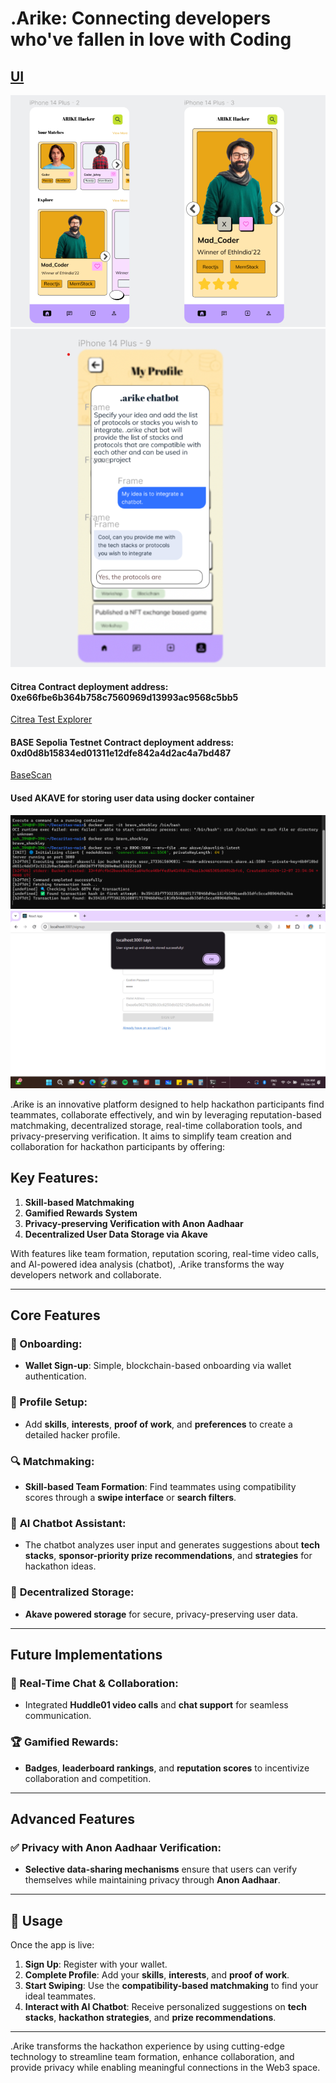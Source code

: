 # .Arike: Connecting developers who've fallen in love with Coding
## [UI](https://motiff.com/file/youAOWes4uoWexBKxQG3K43?nodeId=0%3A1&type=design)

![profile](./images/profile.png)
![chatbot](./images/chatbot.png)

#### Citrea Contract deployment address: 0xe66fbe6b364b758c7560969d13993ac9568c5bb5
[Citrea Test Explorer](https://explorer.testnet.citrea.xyz/address/0xE66Fbe6b364b758c7560969d13993aC9568c5Bb5)

#### BASE Sepolia Testnet Contract deployment address: 0xd0d8b15834ed01311e12dfe842a4d2ac4a7bd487
[BaseScan](https://sepolia.basescan.org/address/0xd0d8b15834ed01311e12dfe842a4d2ac4a7bd487)

#### Used AKAVE for storing user data using docker container

![akaveDocker](./images/akavedocker.png)
![akaveUserStorage](./images/akaveuserstorage.png)


.Arike is an innovative platform designed to help hackathon participants find teammates, collaborate effectively, and win by leveraging reputation-based matchmaking, decentralized storage, real-time collaboration tools, and privacy-preserving verification. It aims to simplify team creation and collaboration for hackathon participants by offering:

## Key Features:
1. **Skill-based Matchmaking**
2. **Gamified Rewards System**
3. **Privacy-preserving Verification with Anon Aadhaar**
4. **Decentralized User Data Storage via Akave**

With features like team formation, reputation scoring, real-time video calls, and AI-powered idea analysis (chatbot), .Arike transforms the way developers network and collaborate.

---

## Core Features

### 📝 Onboarding:
- **Wallet Sign-up**: Simple, blockchain-based onboarding via wallet authentication.

### 👤 Profile Setup:
- Add **skills**, **interests**, **proof of work**, and **preferences** to create a detailed hacker profile.

### 🔍 Matchmaking:
- **Skill-based Team Formation**: Find teammates using compatibility scores through a **swipe interface** or **search filters**.

### 🤖 **AI Chatbot Assistant**:
- The chatbot analyzes user input and generates suggestions about **tech stacks**, **sponsor-priority prize recommendations**, and **strategies** for hackathon ideas.

### 🔗 **Decentralized Storage**:
- **Akave powered storage** for secure, privacy-preserving user data.

---

## Future Implementations

### 💬 Real-Time Chat & Collaboration:
- Integrated **Huddle01 video calls** and **chat support** for seamless communication.

### 🏆 **Gamified Rewards**:
- **Badges**, **leaderboard rankings**, and **reputation scores** to incentivize collaboration and competition.

---

## Advanced Features

### ✅ **Privacy with Anon Aadhaar Verification**:
- **Selective data-sharing mechanisms** ensure that users can verify themselves while maintaining privacy through **Anon Aadhaar**.

---

## 🚀 Usage

Once the app is live:

1. **Sign Up**: Register with your wallet.
2. **Complete Profile**: Add your **skills**, **interests**, and **proof of work**.
3. **Start Swiping**: Use the **compatibility-based matchmaking** to find your ideal teammates.
4. **Interact with AI Chatbot**: Receive personalized suggestions on **tech stacks**, **hackathon strategies**, and **prize recommendations**.

---

.Arike transforms the hackathon experience by using cutting-edge technology to streamline team formation, enhance collaboration, and provide privacy while enabling meaningful connections in the Web3 space.






